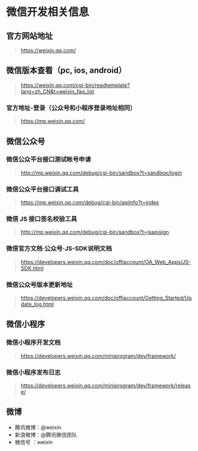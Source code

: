 
# 微信开发相关信息

## 官方网站地址
> https://weixin.qq.com/

## 微信版本查看（pc, ios, android）
> https://weixin.qq.com/cgi-bin/readtemplate?lang=zh_CN&t=weixin_faq_list

### 官方地址-登录（公众号和小程序登录地址相同）
> https://mp.weixin.qq.com/

## 微信公众号

### 微信公众平台接口测试帐号申请
> http://mp.weixin.qq.com/debug/cgi-bin/sandbox?t=sandbox/login

### 微信公众平台接口调试工具
> https://mp.weixin.qq.com/debug/cgi-bin/apiinfo?t=index

### 微信 JS 接口签名校验工具
> http://mp.weixin.qq.com/debug/cgi-bin/sandbox?t=jsapisign

### 微信官方文档·公众号·JS-SDK说明文档
> https://developers.weixin.qq.com/doc/offiaccount/OA_Web_Apps/JS-SDK.html

### 微信公众号版本更新地址
> https://developers.weixin.qq.com/doc/offiaccount/Getting_Started/Update_log.html

## 微信小程序

### 微信小程序开发文档
> https://developers.weixin.qq.com/miniprogram/dev/framework/

### 微信小程序发布日志
> https://developers.weixin.qq.com/miniprogram/dev/framework/release/

## 微博

- 腾讯微博：@weixin
- 新浪微博：@腾讯微信团队
- 微信号 ：weixin
